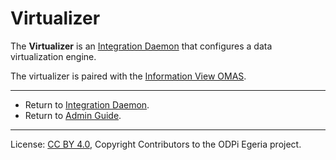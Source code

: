 <!-- SPDX-License-Identifier: CC-BY-4.0 -->
<!-- Copyright Contributors to the ODPi Egeria project 2020. -->

# Virtualizer

The **Virtualizer** is an [Integration Daemon](integration-daemon.md)
that configures a data virtualization engine.

The virtualizer is paired with the 
[Information View OMAS](../../../access-services/information-view).

----
* Return to [Integration Daemon](integration-daemon.md).
* Return to [Admin Guide](../user).

----
License: [CC BY 4.0](https://creativecommons.org/licenses/by/4.0/),
Copyright Contributors to the ODPi Egeria project.